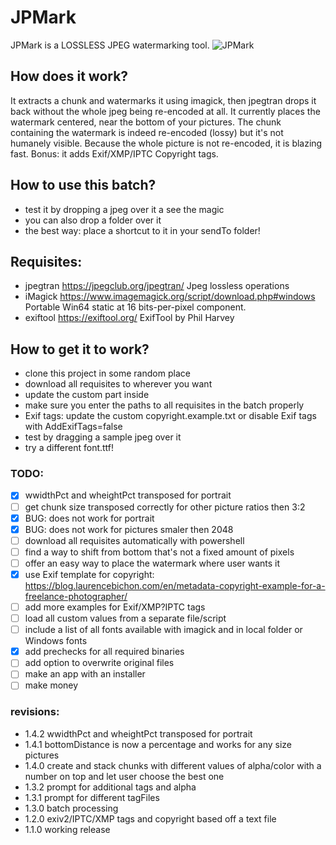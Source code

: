 # JPMark

JPMark is a LOSSLESS JPEG watermarking tool.
![JPMark](https://gitea.derewonko.com/audioscavenger/JPMark/blob/master/JPMark.png?raw=true)

## How does it work?
It extracts a chunk and watermarks it using imagick, then jpegtran drops it back without the whole jpeg being re-encoded at all.
It currently places the watermark centered, near the bottom of your pictures. The chunk containing the watermark is indeed re-encoded (lossy) but it's not humanely visible.
Because the whole picture is not re-encoded, it is blazing fast. Bonus: it adds Exif/XMP/IPTC Copyright tags.

## How to use this batch?
* test it by dropping a jpeg over it a see the magic
* you can also drop a folder over it
* the best way: place a shortcut to it in your sendTo folder!

## Requisites:
- jpegtran https://jpegclub.org/jpegtran/                            Jpeg lossless operations
- iMagick  https://www.imagemagick.org/script/download.php#windows   Portable Win64 static at 16 bits-per-pixel component.
- exiftool https://exiftool.org/                                     ExifTool by Phil Harvey

## How to get it to work?
- clone this project in some random place
- download all requisites to wherever you want
- update the custom part inside
- make sure you enter the paths to all requisites in the batch properly
- Exif tags: update the custom copyright.example.txt or disable Exif tags with AddExifTags=false
- test by dragging a sample jpeg over it
- try a different font.ttf!

### TODO:
* [x] wwidthPct and wheightPct transposed for portrait
* [ ] get chunk size transposed correctly for other picture ratios then 3:2
* [x] BUG: does not work for portrait
* [x] BUG: does not work for pictures smaler then 2048
* [ ] download all requisites automatically with powershell
* [ ] find a way to shift from bottom that's not a fixed amount of pixels
* [ ] offer an easy way to place the watermark where user wants it
* [x] use Exif template for copyright: https://blog.laurencebichon.com/en/metadata-copyright-example-for-a-freelance-photographer/
* [ ] add more examples for Exif/XMP?IPTC tags
* [ ] load all custom values from a separate file/script
* [ ] include a list of all fonts available with imagick and in local folder or Windows fonts
* [x] add prechecks for all required binaries
* [ ] add option to overwrite original files
* [ ] make an app with an installer
* [ ] make money

### revisions:
- 1.4.2    wwidthPct and wheightPct transposed for portrait
- 1.4.1    bottomDistance is now a percentage and works for any size pictures
- 1.4.0    create and stack chunks with different values of alpha/color with a number on top and let user choose the best one
- 1.3.2    prompt for additional tags and alpha
- 1.3.1    prompt for different tagFiles
- 1.3.0    batch processing
- 1.2.0    exiv2/IPTC/XMP tags and copyright based off a text file
- 1.1.0    working release